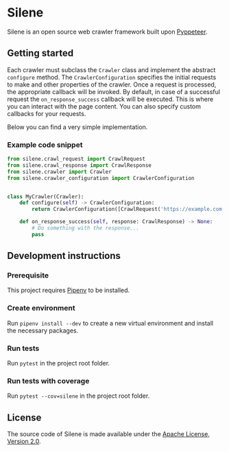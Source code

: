# Silene

Silene is an open source web crawler framework built upon [Pyppeteer](https://github.com/pyppeteer/pyppeteer).

## Getting started

Each crawler must subclass the `Crawler` class and implement the abstract `configure` method. The `CrawlerConfiguration`
specifies the initial requests to make and other properties of the crawler. Once a request is processed, the appropriate
callback will be invoked. By default, in case of a successful request the
`on_response_success` callback will be executed. This is where you can interact with the page content. You can also
specify custom callbacks for your requests.

Below you can find a very simple implementation.

### Example code snippet

```python
from silene.crawl_request import CrawlRequest
from silene.crawl_response import CrawlResponse
from silene.crawler import Crawler
from silene.crawler_configuration import CrawlerConfiguration


class MyCrawler(Crawler):
    def configure(self) -> CrawlerConfiguration:
        return CrawlerConfiguration([CrawlRequest('https://example.com')])

    def on_response_success(self, response: CrawlResponse) -> None:
        # Do something with the response...
        pass
```

## Development instructions

### Prerequisite

This project requires [Pipenv](https://docs.pipenv.org/) to be installed.

### Create environment

Run `pipenv install --dev` to create a new virtual environment and install the necessary packages.

### Run tests

Run `pytest` in the project root folder.

### Run tests with coverage

Run `pytest --cov=silene` in the project root folder.

## License

The source code of Silene is made available under
the [Apache License, Version 2.0](https://www.apache.org/licenses/LICENSE-2.0).
